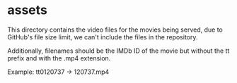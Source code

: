 # assets

This directory contains the video files for the movies being served, due to GitHub's file size limit, we can't include the files in the repository.

Additionally, filenames should be the IMDb ID of the movie but without the tt prefix and with the .mp4 extension.

Example: tt0120737 -> 120737.mp4
